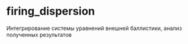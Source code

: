 # firing_dispersion
Интегрирование системы уравнений внешней баллистики, анализ полученных результатов
